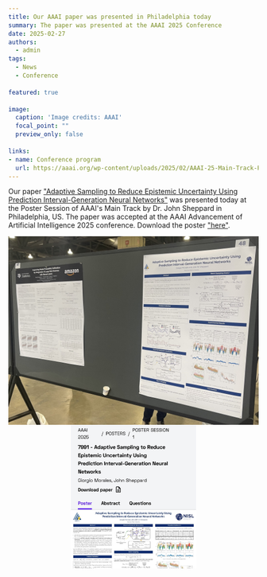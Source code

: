 ```yaml
---
title: Our AAAI paper was presented in Philadelphia today 
summary: The paper was presented at the AAAI 2025 Conference
date: 2025-02-27
authors:
  - admin
tags:
  - News
  - Conference

featured: true

image:
  caption: 'Image credits: AAAI'
  focal_point: ""
  preview_only: false

links:
- name: Conference program
  url: https://aaai.org/wp-content/uploads/2025/02/AAAI-25-Main-Track-Poster-Schedule.pdf
---
```


Our paper ["Adaptive Sampling to Reduce Epistemic Uncertainty Using Prediction Interval-Generation Neural Networks"](/publication/morales-aaai-2025)
was presented today at the Poster Session of AAAI's Main Track by Dr. John Sheppard in Philadelphia, US.
The paper was accepted at the AAAI Advancement of Artificial Intelligence 2025 conference.
Download the poster ["here"](/publication/post/aaai-2025-presentation/AAAI-2025-Presentation).

<div style="display: flex; justify-content: center;">
    <img src="poster.jpg" alt="figure" width="100%">
</div>

<div style="display: flex; justify-content: center;">
    <img src="presentation.jpeg" alt="figure" width="50%">
</div>

